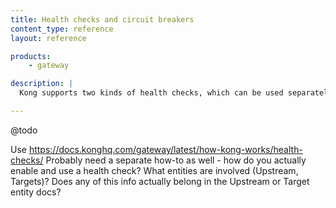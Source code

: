 ```yaml
---
title: Health checks and circuit breakers
content_type: reference
layout: reference

products:
    - gateway

description: |
  Kong supports two kinds of health checks, which can be used separately or in conjunction: active and passive (also known as circuit breakers).

---
```


@todo

Use https://docs.konghq.com/gateway/latest/how-kong-works/health-checks/
Probably need a separate how-to as well - how do you actually enable and use a health check? What entities are involved (Upstream, Targets)? Does any of this info actually belong in the Upstream or Target entity docs?